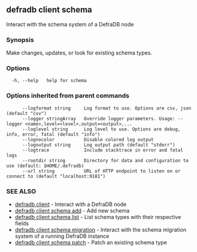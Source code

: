 ## defradb client schema

Interact with the schema system of a DefraDB node

### Synopsis

Make changes, updates, or look for existing schema types.

### Options

```
  -h, --help   help for schema
```

### Options inherited from parent commands

```
      --logformat string     Log format to use. Options are csv, json (default "csv")
      --logger stringArray   Override logger parameters. Usage: --logger <name>,level=<level>,output=<output>,...
      --loglevel string      Log level to use. Options are debug, info, error, fatal (default "info")
      --lognocolor           Disable colored log output
      --logoutput string     Log output path (default "stderr")
      --logtrace             Include stacktrace in error and fatal logs
      --rootdir string       Directory for data and configuration to use (default: $HOME/.defradb)
      --url string           URL of HTTP endpoint to listen on or connect to (default "localhost:9181")
```

### SEE ALSO

* [defradb client](defradb_client.md)	 - Interact with a DefraDB node
* [defradb client schema add](defradb_client_schema_add.md)	 - Add new schema
* [defradb client schema list](defradb_client_schema_list.md)	 - List schema types with their respective fields
* [defradb client schema migration](defradb_client_schema_migration.md)	 - Interact with the schema migration system of a running DefraDB instance
* [defradb client schema patch](defradb_client_schema_patch.md)	 - Patch an existing schema type

